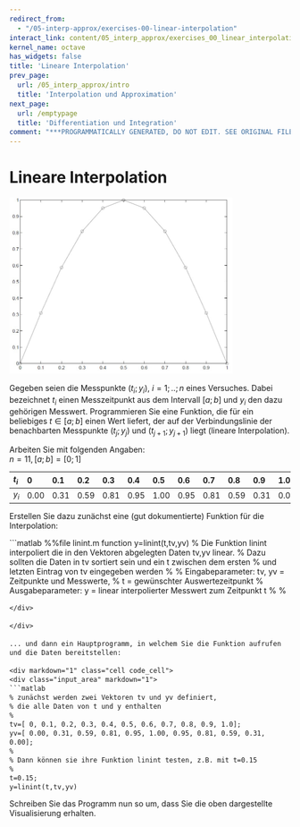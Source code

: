 ```yaml
---
redirect_from:
  - "/05-interp-approx/exercises-00-linear-interpolation"
interact_link: content/05_interp_approx/exercises_00_linear_interpolation.ipynb
kernel_name: octave
has_widgets: false
title: 'Lineare Interpolation'
prev_page:
  url: /05_interp_approx/intro
  title: 'Interpolation und Approximation'
next_page:
  url: /emptypage
  title: 'Differentiation und Integration'
comment: "***PROGRAMMATICALLY GENERATED, DO NOT EDIT. SEE ORIGINAL FILES IN /content***"
---
```


# Lineare Interpolation

<img src="../images/linear_interpolation.png" width="400" height="315" />

Gegeben seien die Messpunkte $(t_i; y_i)$, $i = 1; ..; n$ eines Versuches. Dabei bezeichnet $t_i$ einen Messzeitpunkt aus dem Intervall $[a; b]$ und $y_i$ den dazu gehörigen Messwert. Programmieren Sie eine Funktion, die für ein beliebiges $t \in [a; b]$ einen Wert liefert, der auf der Verbindungslinie der benachbarten Messpunkte $(t_j ; y_j)$ und $(t_{j+1}; y_{j+1})$ liegt (lineare Interpolation).

Arbeiten Sie mit folgenden Angaben:  
$n = 11, [a; b] = [0; 1]$

| $t_i$ | 0   | 0.1 | 0.2 | 0.3 | 0.4 | 0.5 | 0.6 | 0.7 | 0.8 | 0.9 | 1.0 |
|:-------|:---|:---|:---|:---|:---|:---|:---|:---|:---|:---|:---|
| $y_i$ | 0.00 | 0.31 | 0.59 | 0.81 | 0.95  | 1.00 | 0.95 | 0.81 | 0.59 | 0.31 | 0.00 |

Erstellen Sie dazu zunächst eine (gut dokumentierte) Funktion für die Interpolation:

<div markdown="1" class="cell code_cell">
<div class="input_area" markdown="1">
```matlab
%%file linint.m
function y=linint(t,tv,yv)
% Die Funktion linint interpoliert die in den Vektoren abgelegten Daten tv,yv linear.
% Dazu sollten die Daten in tv sortiert sein und ein t zwischen dem ersten
% und letzten Eintrag von tv eingegeben werden
%
% Eingabeparameter: tv, yv = Zeitpunkte und Messwerte,
% t = gewünschter Auswertezeitpunkt
% Ausgabeparameter: y = linear interpolierter Messwert zum Zeitpunkt t
%
%

```
</div>

</div>

... und dann ein Hauptprogramm, in welchem Sie die Funktion aufrufen und die Daten bereitstellen:

<div markdown="1" class="cell code_cell">
<div class="input_area" markdown="1">
```matlab
% zunächst werden zwei Vektoren tv und yv definiert,
% die alle Daten von t und y enthalten
%
tv=[ 0, 0.1, 0.2, 0.3, 0.4, 0.5, 0.6, 0.7, 0.8, 0.9, 1.0];
yv=[ 0.00, 0.31, 0.59, 0.81, 0.95, 1.00, 0.95, 0.81, 0.59, 0.31, 0.00];
%
% Dann können sie ihre Funktion linint testen, z.B. mit t=0.15
%
t=0.15;
y=linint(t,tv,yv)
```
</div>

</div>

Schreiben Sie das Programm nun so um, dass Sie die oben dargestellte Visualisierung erhalten.
